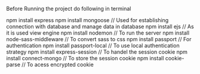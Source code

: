 Before Running the project  do following in terminal

npm install express
npm install mongoose  // Used for establishing connection with database and manage data in database
npm install ejs  // As it is used view engine
npm install nodemon  // To run the server 
npm install node-sass-middleware  // To convert sass to css
npm install passport  // For authentication
npm install passport-local  // To use local authentication strategy
npm install express-session // To handel the session cookie
npm install connect-mongo    // To store the session cookie 
npm install cookie-parse   // To acess encrypted cookie
